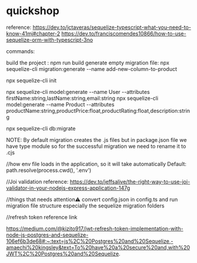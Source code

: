 # quickshop

reference: https://dev.to/jctaveras/sequelize-typescript-what-you-need-to-know-41mj#chapter-2
https://dev.to/franciscomendes10866/how-to-use-sequelize-orm-with-typescript-3no

commands:

 build the project : npm run build
 generate empty migration file: npx sequelize-cli migration:generate --name add-new-column-to-product


npx sequelize-cli init

npx sequelize-cli model:generate --name User --attributes firstName:string,lastName:string,email:string
npx sequelize-cli model:generate --name Product --attributes productName:string,productPrice:float,productRating:float,description:string

npx sequelize-cli db:migrate

NOTE: By default migration creates the .js files but  in package.json file we have type module so for the successful migration we need to rename it to .cjs

//how env file loads in the application, so it will take automatically
Default: path.resolve(process.cwd(), '.env')


//Joi validation
reference: https://dev.to/jeffsalive/the-right-way-to-use-joi-validator-in-your-nodejs-express-application-147g



//things that needs attention⚠️
convert config.json in config.ts and run migration
file structure especially the sequelize migration folders


//refresh token reference link

https://medium.com/@kizito917/jwt-refresh-token-implementation-with-node-js-postgres-and-sequelize-106ef6b3de68#:~:text=js%2C%20Postgres%20and%20Sequelize,-amaechi%20kingsley&text=To%20have%20a%20secure%20and,with%20JWT%2C%20Postgres%20and%20Sequelize.


